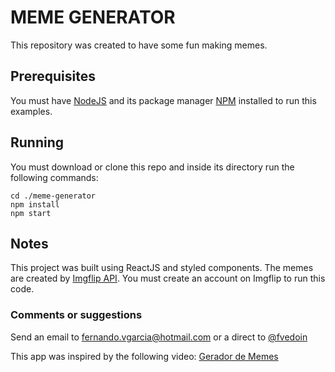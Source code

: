 # MEME GENERATOR

This repository was created to have some fun making memes.

## Prerequisites
You must have [NodeJS](https://nodejs.org/en/) and its package manager [NPM](https://www.npmjs.com/) installed to run this examples.

## Running
You must download or clone this repo and inside its directory run the following commands:
```
cd ./meme-generator
npm install
npm start
```

## Notes
This project was built using ReactJS and styled components. The memes are created by [Imgflip API](https://imgflip.com/). You must create an account on Imgflip to run this code.

### Comments or suggestions
Send an email to fernando.vgarcia@hotmail.com or a direct to [@fvedoin](https://www.instagram.com/fvedoin/)

This app was inspired by the following video: [Gerador de Memes](https://www.youtube.com/watch?v=Yajip86C8sg)
